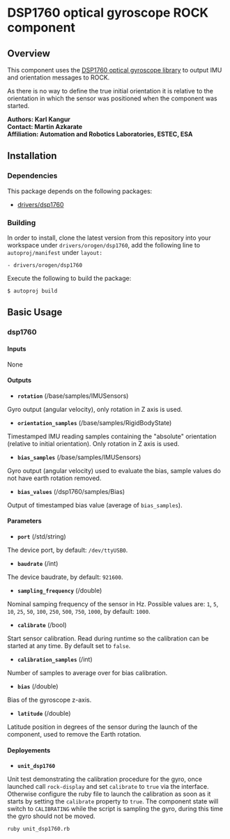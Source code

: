 # DSP1760 optical gyroscope ROCK component

## Overview

This component uses the [DSP1760 optical gyroscope library](https://github.com/hdpr-rover/drivers-dsp1760) to output IMU and orientation messages to ROCK.

As there is no way to define the true initial orientation it is relative to the orientation in which the sensor was positioned when the component was started.

**Authors: Karl Kangur  
Contact: Martin Azkarate  
Affiliation: Automation and Robotics Laboratories, ESTEC, ESA**


## Installation

### Dependencies

This package depends on the following packages:

* [drivers/dsp1760](https://github.com/hdpr-rover/drivers-dsp1760)

### Building

In order to install, clone the latest version from this repository into your workspace under `drivers/orogen/dsp1760`, add the following line to `autoproj/manifest` under `layout:`

    - drivers/orogen/dsp1760

Execute the following to build the package:

    $ autoproj build


## Basic Usage

### dsp1760

#### Inputs

None

#### Outputs

* **`rotation`** (/base/samples/IMUSensors)

Gyro output (angular velocity), only rotation in Z axis is used.

* **`orientation_samples`** (/base/samples/RigidBodyState)

Timestamped IMU reading samples containing the "absolute" orientation (relative to initial orientation). Only rotation in Z axis is used.

* **`bias_samples`** (/base/samples/IMUSensors)

Gyro output (angular velocity) used to evaluate the bias, sample values do not have earth rotation removed.

* **`bias_values`** (/dsp1760/samples/Bias)

Output of timestamped bias value (average of `bias_samples`).

#### Parameters

* **`port`** (/std/string)

The device port, by default: `/dev/ttyUSB0`.

* **`baudrate`** (/int)

The device baudrate, by default: `921600`.

* **`sampling_frequency`** (/double)

Nominal samping frequency of the sensor in Hz. Possible values are: `1`, `5`, `10`, `25`, `50`, `100`, `250`, `500`, `750`, `1000`, by default: `1000`.

* **`calibrate`** (/bool)

Start sensor calibration. Read during runtime so the calibration can be started at any time. By default set to `false`.

* **`calibration_samples`** (/int)

Number of samples to average over for bias calibration.

* **`bias`** (/double)

Bias of the gyroscope z-axis.

* **`latitude`** (/double)

Latitude position in degrees of the sensor during the launch of the component, used to remove the Earth rotation.

#### Deployements

* **`unit_dsp1760`**

Unit test demonstrating the calibration procedure for the gyro, once launched call `rock-display` and set `calibrate` to `true` via the interface. Otherwise configure the ruby file to launch the calibration as soon as it starts by setting the `calibrate` property to `true`. The component state will switch to `CALIBRATING` while the script is sampling the gyro, during this time the gyro should not be moved.

    ruby unit_dsp1760.rb
